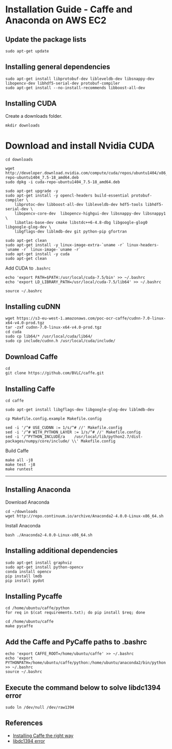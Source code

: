 # Installation Guide - Caffe and Anaconda on AWS EC2

## Update the package lists

```
sudo apt-get update
```

## Installing general dependencies

```
sudo apt-get install libprotobuf-dev libleveldb-dev libsnappy-dev libopencv-dev libhdf5-serial-dev protobuf-compiler
sudo apt-get install --no-install-recommends libboost-all-dev
```

## Installing CUDA

Create a downloads folder.

```
mkdir downloads
```
# Download and install Nvidia CUDA

```
cd downloads

wget http://developer.download.nvidia.com/compute/cuda/repos/ubuntu1404/x86_64/cuda-repo-ubuntu1404_7.5-18_amd64.deb
sudo dpkg -i cuda-repo-ubuntu1404_7.5-18_amd64.deb

sudo apt-get upgrade -y
sudo apt-get install -y opencl-headers build-essential protobuf-compiler \
    libprotoc-dev libboost-all-dev libleveldb-dev hdf5-tools libhdf5-serial-dev \
    libopencv-core-dev  libopencv-highgui-dev libsnappy-dev libsnappy1 \
    libatlas-base-dev cmake libstdc++6-4.8-dbg libgoogle-glog0 libgoogle-glog-dev \
    libgflags-dev liblmdb-dev git python-pip gfortran
    
sudo apt-get clean
sudo apt-get install -y linux-image-extra-`uname -r` linux-headers-`uname -r` linux-image-`uname -r`
sudo apt-get install -y cuda
sudo apt-get clean
```

Add CUDA to ```.bashrc```

```
echo 'export PATH=$PATH:/usr/local/cuda-7.5/bin' >> ~/.bashrc 
echo 'export LD_LIBRARY_PATH=/usr/local/cuda-7.5/lib64' >> ~/.bashrc 

source ~/.bashrc
```

## Installing cuDNN

```
wget https://s3-eu-west-1.amazonaws.com/poc-ocr-caffe/cudnn-7.0-linux-x64-v4.0-prod.tgz
tar -zxf cudnn-7.0-linux-x64-v4.0-prod.tgz
cd cuda
sudo cp lib64/* /usr/local/cuda/lib64/
sudo cp include/cudnn.h /usr/local/cuda/include/
```

## Download Caffe

```
cd
git clone https://github.com/BVLC/caffe.git
```

## Installing Caffe

```
cd caffe

sudo apt-get install libgflags-dev libgoogle-glog-dev liblmdb-dev

cp Makefile.config.example Makefile.config

sed -i '/^# USE_CUDNN := 1/s/^# //' Makefile.config
sed -i '/^# WITH_PYTHON_LAYER := 1/s/^# //' Makefile.config
sed -i '/^PYTHON_INCLUDE/a    /usr/local/lib/python2.7/dist-packages/numpy/core/include/ \\' Makefile.config
```

Build Caffe 

```
make all -j8
make test -j8
make runtest
```

----------------
## Installing Anaconda

Download Anaconda

``` 
cd ~/downloads
wget http://repo.continuum.io/archive/Anaconda2-4.0.0-Linux-x86_64.sh
```
Install Anaconda

```
bash ./Anaconda2-4.0.0-Linux-x86_64.sh
```

## Installing additional dependencies

```
sudo apt-get install graphviz
sudo apt-get install python-opencv
conda install opencv
pip install lmdb
pip install pydot
```


## Installing Pycaffe

```
cd /home/ubuntu/caffe/python
for req in $(cat requirements.txt); do pip install $req; done

cd /home/ubuntu/caffe
make pycaffe
```

## Add the Caffe and PyCaffe paths to .bashrc

```
echo 'export CAFFE_ROOT=/home/ubuntu/caffe' >> ~/.bashrc
echo 'export PYTHONPATH=/home/ubuntu/caffe/python:/home/ubuntu/anaconda2/bin/python' >> ~/.bashrc
source ~/.bashrc
```

## Execute the command below to solve libdc1394 error
```
sudo ln /dev/null /dev/raw1394
```

## References
* [Installing Caffe the right way](http://installing-caffe-the-right-way.wikidot.com/start)
* [libdc1394 error](http://stackoverflow.com/questions/12689304/ctypes-error-libdc1394-error-failed-to-initialize-libdc1394)



